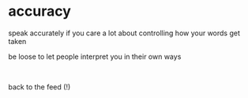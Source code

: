 # accuracy

speak accurately if you care a lot about controlling how your words get taken

be loose to let people interpret you in their own ways 

<br>

back to the feed (!)
